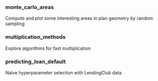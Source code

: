 ### monte_carlo_areas

Compute and plot some interesting areas in plan geometry by random sampling

### multiplication_methods

Explore algorithms for fast multiplication

### predicting_loan_default

Naive hyperparameter selection with LendingClub data